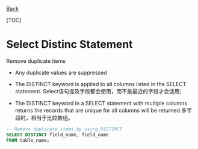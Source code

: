 [Back](../index.md)

[TOC]

# Select Distinc Statement

Remove duplicate items

- Any duplicate values are suppressed

- The DISTINCT keyword is applied to all columns listed in the SELECT statement. Select语句提及字段都会使用，而不是最近的字段才会适用;

- The DISTINCT keyword in a SELECT statement with multiple columns returns the records that are unique for all columns will be returned.多字段时，相当于比较数组。

```sql
-- Remove duplicate items by using DISTINCT
SELECT DISTINCT field_name, field_name
FROM table_name;

```



